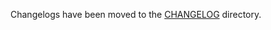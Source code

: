 Changelogs have been moved to the [CHANGELOG](https://github.com/antrea-io/antrea/blob/v1.11.2/CHANGELOG) directory.
